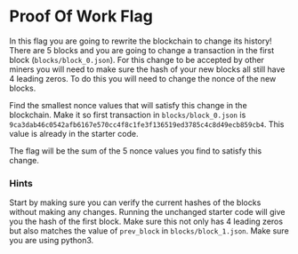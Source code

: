 # Proof Of Work Flag

In this flag you are going to rewrite the blockchain to change its history! There are 5 blocks and you are going to change a transaction in the first block (`blocks/block_0.json`). For this change to be accepted by other miners you will need to make sure the hash of your new blocks all still have 4 leading zeros. To do this you will need to change the nonce of the new blocks.

Find the smallest nonce values that will satisfy this change in the blockchain. Make it so first transaction in `blocks/block_0.json` is `9ca3dab46c0542afb6167e570cc4f8c1fe3f136519ed3785c4c8d49ecb859cb4`. This value is already in the starter code.

The flag will be the sum of the 5 nonce values you find to satisfy this change.

### Hints

Start by making sure you can verify the current hashes of the blocks without making any changes. Running the unchanged starter code will give you the hash of the first block. Make sure this not only has 4 leading zeros but also matches the value of `prev_block` in `blocks/block_1.json`. Make sure you are using python3.